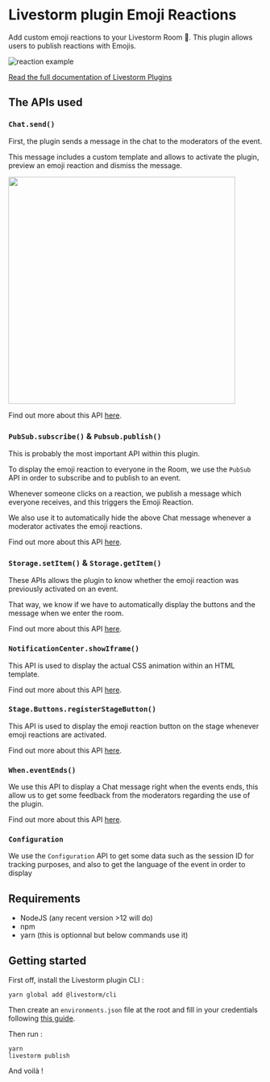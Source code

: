# Livestorm plugin Emoji Reactions

Add custom emoji reactions to your Livestorm Room 🥳.
This plugin allows users to publish reactions with Emojis.

![reaction example](https://github.com/livestorm/livestorm-plugins-examples/blob/master/emoji-reactions/animation.gif?raw=true)

[Read the full documentation of Livestorm Plugins](https://github.com/livestorm/livestorm-plugin)

## The APIs used

### `Chat.send()`

First, the plugin sends a message in the chat to the moderators of the event.

This message includes a custom template and allows to activate the plugin, preview an emoji reaction and dismiss the message.

<img width="450px" src="https://d33v4339jhl8k0.cloudfront.net/docs/assets/57b4bd36c697917de37ce375/images/6082f714f8c0ef2d98df5a5b/file-9c0l54jk2j.png">

Find out more about this API [here](https://developers.livestorm.co/docs/chat).

### `PubSub.subscribe()` & `Pubsub.publish()`

This is probably the most important API within this plugin. 

To display the emoji reaction to everyone in the Room, we use the `PubSub` API in order to subscribe and to publish to an event.

Whenever someone clicks on a reaction, we publish a message which everyone receives, and this triggers the Emoji Reaction.

We also use it to automatically hide the above Chat message whenever a moderator activates the emoji reactions.

Find out more about this API [here](https://developers.livestorm.co/docs/pubsub).

### `Storage.setItem()` & `Storage.getItem()`

These APIs allows the plugin to know whether the emoji reaction was previously activated on an event. 

That way, we know if we have to automatically display the buttons and the message when we enter the room.

Find out more about this API [here](https://developers.livestorm.co/docs/storage).

### `NotificationCenter.showIframe()`

This API is used to display the actual CSS animation within an HTML template.

Find out more about this API [here](https://developers.livestorm.co/docs/notificationcenter).

### `Stage.Buttons.registerStageButton()`

This API is used to display the emoji reaction button on the stage whenever emoji reactions are activated.

Find out more about this API [here](https://developers.livestorm.co/docs/stage).

### `When.eventEnds()`

We use this API to display a Chat message right when the events ends, this allow us to get some feedback from the moderators regarding the use of the plugin.

Find out more about this API [here](https://developers.livestorm.co/docs/when).

### `Configuration`

We use the `Configuration` API to get some data such as the session ID for tracking purposes, and also to get the language of the event in order to display 




## Requirements

- NodeJS (any recent version >12 will do)
- npm
- yarn (this is optionnal but below commands use it)

## Getting started

First off, install the Livestorm plugin CLI : 

```
yarn global add @livestorm/cli
```

Then create an `environments.json` file at the root and fill in your credentials following [this guide](https://developers.livestorm.co/docs/managing-environments).

Then run :
```
yarn
livestorm publish
```

And voilà !
